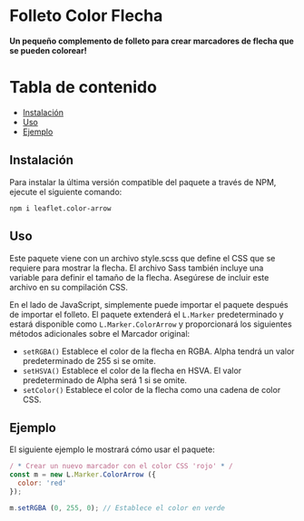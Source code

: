 # Folleto Color Flecha

**Un pequeño complemento de folleto para crear marcadores de flecha que se pueden colorear!**

# Tabla de contenido
- [Instalación](#Instalación)
- [Uso](#Uso)
- [Ejemplo](#Ejemplo)

## Instalación

Para instalar la última versión compatible del paquete a través de NPM, ejecute el siguiente comando:

```
npm i leaflet.color-arrow
```

## Uso

Este paquete viene con un archivo style.scss que define el CSS que se requiere para mostrar la flecha. El archivo Sass también incluye una variable para definir el tamaño de la flecha. Asegúrese de incluir este archivo en su compilación CSS.

En el lado de JavaScript, simplemente puede importar el paquete después de importar el folleto. El paquete extenderá el `L.Marker` predeterminado y estará disponible como `L.Marker.ColorArrow` y proporcionará los siguientes métodos adicionales sobre el Marcador original:

- `setRGBA()` Establece el color de la flecha en RGBA. Alpha tendrá un valor predeterminado de 255 si se omite.
- `setHSVA()` Establece el color de la flecha en HSVA. El valor predeterminado de Alpha será 1 si se omite.
- `setColor()` Establece el color de la flecha como una cadena de color CSS.

## Ejemplo

El siguiente ejemplo le mostrará cómo usar el paquete:

``` js
/ * Crear un nuevo marcador con el color CSS 'rojo' * /
const m = new L.Marker.ColorArrow ({
  color: 'red'
});

m.setRGBA (0, 255, 0); // Establece el color en verde
```
